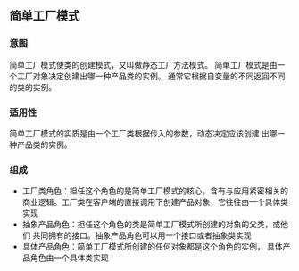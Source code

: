 ## 简单工厂模式

### 意图
简单工厂模式使类的创建模式，又叫做静态工厂方法模式。
简单工厂模式是由一个工厂对象决定创建出哪一种产品类的实例。
通常它根据自变量的不同返回不同的类的实例。

### 适用性
简单工厂模式的实质是由一个工厂类根据传入的参数，动态决定应该创建
出哪一种产品类的实例。


### 组成
- 工厂类角色：担任这个角色的是简单工厂模式的核心，含有与应用紧密相关的
商业逻辑。工厂类在客户端的直接调用下创建产品对象，它往往由一个具体类实现
- 抽象产品角色：担任这个角色的类是简单工厂模式所创建的对象的父类，或他们
共同拥有的接口。抽象产品角色可以用一个接口或者抽象类实现
- 具体产品角色：简单工厂模式所创建的任何对象都是这个角色的实例，
具体产品角色由一个具体类实现